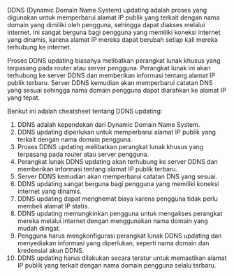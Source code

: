DDNS (Dynamic Domain Name System) updating adalah proses yang digunakan untuk memperbarui alamat IP publik yang terkait dengan nama domain yang dimiliki oleh pengguna, sehingga dapat diakses melalui internet. Ini sangat berguna bagi pengguna yang memiliki koneksi internet yang dinamis, karena alamat IP mereka dapat berubah setiap kali mereka terhubung ke internet.

Proses DDNS updating biasanya melibatkan perangkat lunak khusus yang terpasang pada router atau server pengguna. Perangkat lunak ini akan terhubung ke server DDNS dan memberikan informasi tentang alamat IP publik terbaru. Server DDNS kemudian akan memperbarui catatan DNS yang sesuai sehingga nama domain pengguna dapat diarahkan ke alamat IP yang tepat.

Berikut ini adalah cheatsheet tentang DDNS updating:

1.  DDNS adalah kependekan dari Dynamic Domain Name System.
2.  DDNS updating diperlukan untuk memperbarui alamat IP publik yang terkait dengan nama domain pengguna.
3.  Proses DDNS updating melibatkan perangkat lunak khusus yang terpasang pada router atau server pengguna.
4.  Perangkat lunak DDNS updating akan terhubung ke server DDNS dan memberikan informasi tentang alamat IP publik terbaru.
5.  Server DDNS kemudian akan memperbarui catatan DNS yang sesuai.
6.  DDNS updating sangat berguna bagi pengguna yang memiliki koneksi internet yang dinamis.
7.  DDNS updating dapat menghemat biaya karena pengguna tidak perlu membeli alamat IP statis.
8.  DDNS updating memungkinkan pengguna untuk mengakses perangkat mereka melalui internet dengan menggunakan nama domain yang mudah diingat.
9.  Pengguna harus mengkonfigurasi perangkat lunak DDNS updating dan menyediakan informasi yang diperlukan, seperti nama domain dan kredensial akun DDNS.
10.  DDNS updating harus dilakukan secara teratur untuk memastikan alamat IP publik yang terkait dengan nama domain pengguna selalu terbaru.